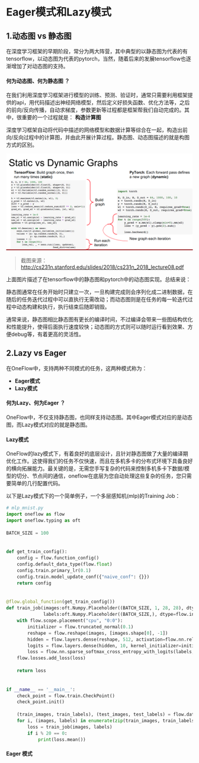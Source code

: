 # Eager模式和Lazy模式

## 1.动态图 vs 静态图

在深度学习框架的早期阶段，常分为两大阵营，其中典型的以静态图为代表的有tensorflow，以动态图为代表的pytorch，当然，随着后来的发展tensorflow也逐渐增加了对动态图的支持。

#### 何为动态图、何为静态图 ？

在我们利用深度学习框架进行模型的训练、预测、验证时，通常只需要利用框架提供的api，用代码描述出神经网络模型，然后定义好损失函数、优化方法等，之后的前向/反向传播，自动求梯度，参数更新等过程都是框架帮我们自动完成的。其中，很重要的一个过程就是： **构造计算图** 

深度学习框架自动将代码中描述的网络模型和数据计算等综合在一起，构造出前向/反向过程中的计算图，并由此开展计算过程。静态图、动态图描述的就是构图方式的区别。

![static_dynamic_graph](imgs/static_dynamic_graph.png)

> 截图来源：http://cs231n.stanford.edu/slides/2018/cs231n_2018_lecture08.pdf

上面图片描述了在tensorflow中的静态图和pytorch中的动态图实现。总结来说：

静态图通常在任务开始时只建立一次，一旦构建完成则会序列化成二进制数据，在随后的任务迭代过程中可以直执行无需改动；而动态图则是在任务的每一轮迭代过程中动态构建和执行，执行结束后随即销毁。

通常来说，静态图相比静态图有更长的编译时间，不过编译会带来一些图结构优化和性能提升，使得后面执行速度较快；动态图的方式则可以随时运行看到效果、方便debug等，有着更高的灵活性。



## 2.Lazy vs Eager

在OneFlow中，支持两种不同模式的任务，这两种模式称为：

-  **Eager模式** 
-  **Lazy模式** 

#### 何为Lazy、何为Eager ？

OneFlow中，不仅支持静态图，也同样支持动态图。其中Eager模式对应的是动态图，而Lazy模式对应的就是静态图。

#### Lazy模式

OneFlow的lazy模式下，有着良好的底层设计，且针对静态图做了大量的编译期优化工作。这使得我们的任务不仅快速，而且在多机多卡的分布式环境下具备良好的横向拓展能力。最关键的是，无需您手写复杂的代码来控制多机多卡下数据/模型的切分、节点间的通信，oneflow在底层为您自动处理这些复杂的任务，您只需要简单的几行配置代码。

以下是Lazy模式下的一个简单例子，一个多层感知机(mlp)的Training Job：

```python
# mlp_mnist.py
import oneflow as flow
import oneflow.typing as oft

BATCH_SIZE = 100


def get_train_config():
    config = flow.function_config()
    config.default_data_type(flow.float)
    config.train.primary_lr(0.1)
    config.train.model_update_conf({"naive_conf": {}})
    return config


@flow.global_function(get_train_config())
def train_job(images:oft.Numpy.Placeholder((BATCH_SIZE, 1, 28, 28), dtype=flow.float),
              labels:oft.Numpy.Placeholder((BATCH_SIZE,), dtype=flow.int32)) -> oft.Numpy:
    with flow.scope.placement("cpu", "0:0"):
        initializer = flow.truncated_normal(0.1)
        reshape = flow.reshape(images, [images.shape[0], -1])
        hidden = flow.layers.dense(reshape, 512, activation=flow.nn.relu, kernel_initializer=initializer)
        logits = flow.layers.dense(hidden, 10, kernel_initializer=initializer)
        loss = flow.nn.sparse_softmax_cross_entropy_with_logits(labels, logits)
    flow.losses.add_loss(loss)

    return loss


if __name__ == '__main__':
    check_point = flow.train.CheckPoint()
    check_point.init()

    (train_images, train_labels), (test_images, test_labels) = flow.data.load_mnist(BATCH_SIZE)
    for i, (images, labels) in enumerate(zip(train_images, train_labels)):
        loss = train_job(images, labels)
        if i % 20 == 0:
            print(loss.mean())
```



#### Eager 模式

